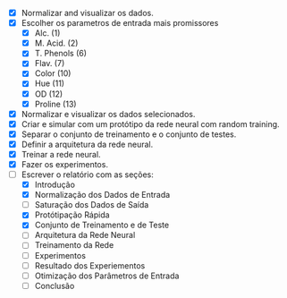 - [x] Normalizar and visualizar os dados.
- [x] Escolher os parametros de entrada mais promissores
  - [x] Alc. (1)
  - [x] M. Acid. (2)
  - [x] T. Phenols (6)
  - [x] Flav. (7)
  - [x] Color (10)
  - [x] Hue (11)
  - [x] OD (12)
  - [x] Proline (13)
- [x] Normalizar e visualizar os dados selecionados.
- [x] Criar e simular com um protótipo da rede neural com random training.
- [x] Separar o conjunto de treinamento e o conjunto de testes.
- [x] Definir a arquitetura da rede neural.
- [x] Treinar a rede neural.
- [x] Fazer os experimentos.
- [ ] Escrever o relatório com as seções:
  - [x] Introdução
  - [x] Normalização dos Dados de Entrada
  - [ ] Saturação dos Dados de Saída
  - [x] Protótipação Rápida
  - [x] Conjunto de Treinamento e de Teste
  - [ ] Arquitetura da Rede Neural
  - [ ] Treinamento da Rede
  - [ ] Experimentos
  - [ ] Resultado dos Experiementos
  - [ ] Otimização dos Parâmetros de Entrada
  - [ ] Conclusão
